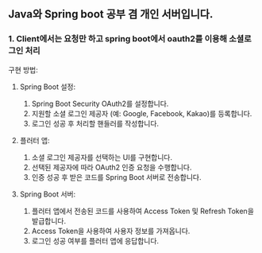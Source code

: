 ## Java와 Spring boot 공부 겸 개인 서버입니다.

### 1. Client에서는 요청만 하고 spring boot에서 oauth2를 이용해 소셜로그인 처리

구현 방법:

1. Spring Boot 설정:  
   1. Spring Boot Security OAuth2를 설정합니다.  
   2. 지원할 소셜 로그인 제공자 (예: Google, Facebook, Kakao)를 등록합니다.  
   3. 로그인 성공 후 처리할 핸들러를 작성합니다.  

2. 플러터 앱:  
   1. 소셜 로그인 제공자를 선택하는 UI를 구현합니다.  
   2. 선택된 제공자에 따라 OAuth2 인증 요청을 수행합니다.  
   3. 인증 성공 후 받은 코드를 Spring Boot 서버로 전송합니다.  
  
3. Spring Boot 서버:  
   1. 플러터 앱에서 전송된 코드를 사용하여 Access Token 및 Refresh Token을 발급합니다.  
   2. Access Token을 사용하여 사용자 정보를 가져옵니다.  
   3. 로그인 성공 여부를 플러터 앱에 응답합니다.  